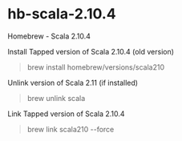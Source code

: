 hb-scala-2.10.4
===============

Homebrew - Scala 2.10.4

Install Tapped version of Scala 2.10.4 (old version)
> brew install homebrew/versions/scala210

Unlink version of Scala 2.11 (if installed)
> brew unlink scala

Link Tapped version of Scala 2.10.4
> brew link scala210 --force
